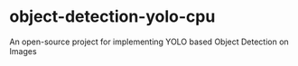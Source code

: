 # object-detection-yolo-cpu 
An open-source project for implementing YOLO based Object Detection on Images